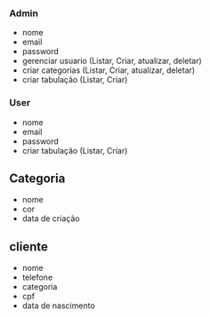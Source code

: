 ### Admin
- nome
- email
- password
- gerenciar usuario (Listar, Criar, atualizar, deletar)
- criar categorias (Listar, Criar, atualizar, deletar)
- criar tabulação (Listar, Criar)
 
### User
- nome
- email
- password
- criar tabulação (Listar, Criar)

## Categoria
 - nome
 - cor
 - data de criação
  
## cliente
 - nome
 - telefone
 - categoria
 - cpf
 - data de nascimento
